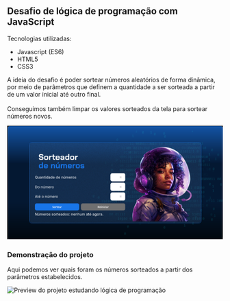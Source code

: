 ## Desafio de lógica de programação com JavaScript

Tecnologias utilizadas:

- Javascript (ES6)
- HTML5
- CSS3

A ideia do desafio é poder sortear números aleatórios de forma dinâmica, por meio de parâmetros que definem a quantidade a ser sorteada a partir de um valor inicial até outro final.<br>
<br>
Conseguimos também limpar os valores sorteados da tela para sortear números novos.

![ Preview do projeto estudando lógica de programação](/img/preview-sorteador.png)

### Demonstração do projeto

Aqui podemos ver quais foram os números sorteados a partir dos parâmetros estabelecidos.

![Preview do projeto estudando lógica de programação](assets/project-preview-2.png)
